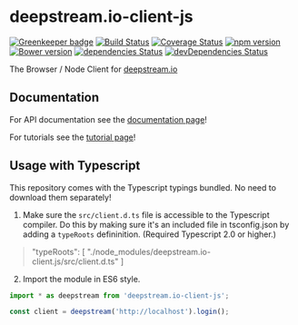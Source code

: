 deepstream.io-client-js
=======================

[![Greenkeeper badge](https://badges.greenkeeper.io/deepstreamIO/deepstream.io-client-js.svg)](https://greenkeeper.io/)
[![Build Status](https://travis-ci.org/deepstreamIO/deepstream.io-client-js.svg?branch=master)](https://travis-ci.org/deepstreamIO/deepstream.io-client-js) [![Coverage Status](https://coveralls.io/repos/github/deepstreamIO/deepstream.io-client-js/badge.svg?branch=master)](https://coveralls.io/github/deepstreamIO/deepstream.io-client-js?branch=master) [![npm version](https://badge.fury.io/js/deepstream.io.svg)](http://badge.fury.io/js/deepstream.io-client-js) [![Bower version](https://badge.fury.io/bo/deepstream.io-client-js.svg)](http://badge.fury.io/bo/deepstream.io-client-js)
[![dependencies Status](https://david-dm.org/deepstreamIO/deepstream.io-client-js/status.svg)](https://david-dm.org/deepstreamIO/deepstream.io-client-js)
[![devDependencies Status](https://david-dm.org/deepstreamIO/deepstream.io-client-js/dev-status.svg)](https://david-dm.org/deepstreamIO/deepstream.io-client-js?type=dev)

The Browser / Node Client for [deepstream.io](http://deepstream.io/)

## Documentation

For API documentation see the [documentation page](http://deepstream.io/docs/)!

For tutorials see the [tutorial page](http://deepstream.io/tutorials/)!

## Usage with Typescript

This repository comes with the Typescript typings bundled. No need to download them separately!

1. Make sure the `src/client.d.ts` file is accessible to the Typescript compiler. Do this by making sure it's an included file in tsconfig.json by adding a `typeRoots` defininition. (Required Typescript 2.0 or higher.)

>  "typeRoots": [
     "./node_modules/deepstream.io-client.js/src/client.d.ts"
    ]

2. Import the module in ES6 style.

```typescript
import * as deepstream from 'deepstream.io-client-js';

const client = deepstream('http://localhost').login();
```
